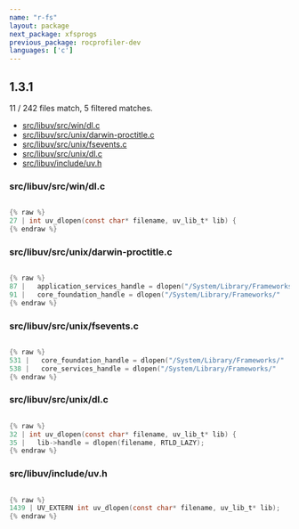```yaml
---
name: "r-fs"
layout: package
next_package: xfsprogs
previous_package: rocprofiler-dev
languages: ['c']
---
```

## 1.3.1
11 / 242 files match, 5 filtered matches.

 - [src/libuv/src/win/dl.c](#srclibuvsrcwindlc)
 - [src/libuv/src/unix/darwin-proctitle.c](#srclibuvsrcunixdarwin-proctitlec)
 - [src/libuv/src/unix/fsevents.c](#srclibuvsrcunixfseventsc)
 - [src/libuv/src/unix/dl.c](#srclibuvsrcunixdlc)
 - [src/libuv/include/uv.h](#srclibuvincludeuvh)

### src/libuv/src/win/dl.c

```c

{% raw %}
27 | int uv_dlopen(const char* filename, uv_lib_t* lib) {
{% endraw %}

```
### src/libuv/src/unix/darwin-proctitle.c

```c

{% raw %}
87 |   application_services_handle = dlopen("/System/Library/Frameworks/"
91 |   core_foundation_handle = dlopen("/System/Library/Frameworks/"
{% endraw %}

```
### src/libuv/src/unix/fsevents.c

```c

{% raw %}
531 |   core_foundation_handle = dlopen("/System/Library/Frameworks/"
538 |   core_services_handle = dlopen("/System/Library/Frameworks/"
{% endraw %}

```
### src/libuv/src/unix/dl.c

```c

{% raw %}
32 | int uv_dlopen(const char* filename, uv_lib_t* lib) {
35 |   lib->handle = dlopen(filename, RTLD_LAZY);
{% endraw %}

```
### src/libuv/include/uv.h

```c

{% raw %}
1439 | UV_EXTERN int uv_dlopen(const char* filename, uv_lib_t* lib);
{% endraw %}

```